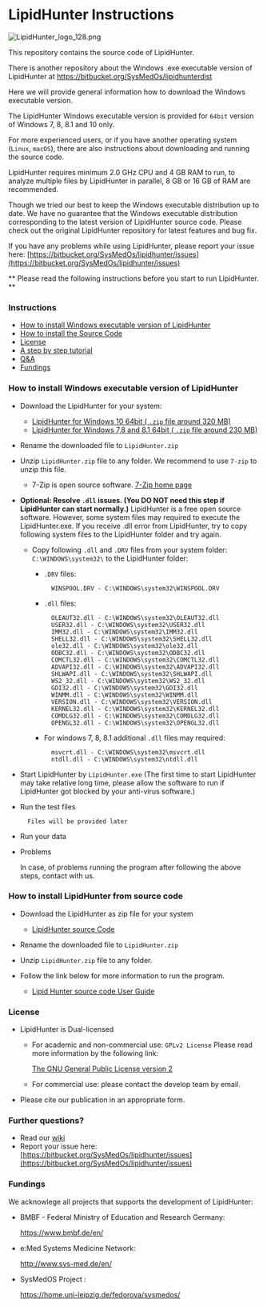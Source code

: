 # LipidHunter Instructions #

![LipidHunter_logo_128.png](https://bitbucket.org/repo/oGzkj4/images/583628216-LipidHunter_logo_128.png)

This repository contains the source code of LipidHunter.

There is another repository about the Windows .exe executable version of LipidHunter at 
https://bitbucket.org/SysMedOs/lipidhunterdist

Here we will provide general information how to download the Windows executable version.
 
The LipidHunter Windows executable version is provided for `64bit` version of Windows 7, 8, 8.1 and 10 only.

For more experienced users, or if you have another operating system (`Linux`, `macOS`), there are also instructions about downloading and running the source code.

LipidHunter requires minimum 2.0 GHz CPU and 4 GB RAM to run, to analyze multiple files by LipidHunter in parallel, 8 GB or 16 GB of RAM are recommended.

Though we tried our best to keep the Windows executable distribution up to date. We have no guarantee that the Windows executable distribution corresponding to the latest version of LipidHunter source code. Please check out the original LipidHunter repository for latest features and bug fix.

If you have any problems while using LipidHunter, please report your issue here: [https://bitbucket.org/SysMedOs/lipidhunter/issues](https://bitbucket.org/SysMedOs/lipidhunter/issues)

** Please read the following instructions before you start to run LipidHunter. **

### Instructions ###

* [How to install Windows executable version of LipidHunter](#markdown-header-how-to-install-windows-executable-version-of-lipidhunter)
* [How to install the Source Code](#markdown-header-how-to-install-lipidhunter-from-source-code)
* [License](#markdown-header-license)
* [A step by step tutorial](https://bitbucket.org/SysMedOs/lipidhunter/wiki/Home)
* [Q&A](#markdown-header-further-questions)
* [Fundings](#markdown-header-fundings)



### How to install Windows executable version of LipidHunter ###
* Download the LipidHunter for your system:

    + [LipidHunter for Windows 10 64bit ( `.zip` file around 320 MB)](https://bitbucket.org/SysMedOs/lipidhunterdist/downloads/LipidHunter_Win10_64bit.zip)
    + [LipidHunter for Windows 7,8 and 8.1 64bit ( `.zip` file around 230 MB)](https://bitbucket.org/SysMedOs/lipidhunterdist/downloads/LipidHunter_Win7-8_64bit.zip)
    
* Rename the downloaded file  to `LipidHunter.zip`
    
* Unzip `LipidHunter.zip` file to any folder. We recommend to use `7-zip` to unzip this file.

    + 7-Zip is open source software. [7-Zip home page](http://www.7-zip.org)
            
* **Optional: Resolve `.dll` issues. (You DO NOT need this step if LipidHunter can start normally.)**  LipidHunter is a free open source software. However, some system files may required to execute the LipidHunter.exe. If you receive .dll error from LipidHunter, try to copy following system files to the LipidHunter folder and try again.
    + Copy following `.dll` and `.DRV` files from your system folder: `C:\WINDOWS\system32\` to the LipidHunter folder:

        + `.DRV` files:
        
                WINSPOOL.DRV - C:\WINDOWS\system32\WINSPOOL.DRV
            
        + `.dll` files:
    
                OLEAUT32.dll - C:\WINDOWS\system32\OLEAUT32.dll
                USER32.dll - C:\WINDOWS\system32\USER32.dll
                IMM32.dll - C:\WINDOWS\system32\IMM32.dll
                SHELL32.dll - C:\WINDOWS\system32\SHELL32.dll
                ole32.dll - C:\WINDOWS\system32\ole32.dll
                ODBC32.dll - C:\WINDOWS\system32\ODBC32.dll
                COMCTL32.dll - C:\WINDOWS\system32\COMCTL32.dll
                ADVAPI32.dll - C:\WINDOWS\system32\ADVAPI32.dll
                SHLWAPI.dll - C:\WINDOWS\system32\SHLWAPI.dll
                WS2_32.dll - C:\WINDOWS\system32\WS2_32.dll
                GDI32.dll - C:\WINDOWS\system32\GDI32.dll
                WINMM.dll - C:\WINDOWS\system32\WINMM.dll
                VERSION.dll - C:\WINDOWS\system32\VERSION.dll
                KERNEL32.dll - C:\WINDOWS\system32\KERNEL32.dll
                COMDLG32.dll - C:\WINDOWS\system32\COMDLG32.dll
                OPENGL32.dll - C:\WINDOWS\system32\OPENGL32.dll
            
        + For windows 7, 8, 8.1 additional `.dll` files may required:
        
                msvcrt.dll - C:\WINDOWS\system32\msvcrt.dll
                ntdll.dll - C:\WINDOWS\system32\ntdll.dll

* Start LipidHunter by `LipidHunter.exe` (The first time to start LipidHunter may take relative long time, please allow the software to run if LipidHunter got blocked by your anti-virus software.)

* Run the test files
        
        Files will be provided later

* Run your data

* Problems
    
    In case, of problems running the program after following the above steps, contact with us.

### How to install LipidHunter from source code ###
* Download the LipidHunter as zip file for your system

    + [LipidHunter source Code](https://bitbucket.org/SysMedOs/lipidhunter/wiki/Install%20the%20Source%20code)

* Rename the downloaded file to `LipidHunter.zip`
    
* Unzip `LipidHunter.zip` file to any folder.

* Follow the link below for more information to run the program.

    + [Lipid Hunter source code User Guide](https://bitbucket.org/SysMedOs/lipidhunter/wiki/Install%20the%20Source%20code)

### License ###

+ LipidHunter is Dual-licensed
    * For academic and non-commercial use: `GPLv2 License` Please read more information by the following link: 
    
        [The GNU General Public License version 2](https://www.gnu.org/licenses/old-licenses/gpl-2.0.en.html)

    * For commercial use: please contact the develop team by email.

+ Please cite our publication in an appropriate form. 

### Further questions? ###

* Read our [wiki](https://bitbucket.org/SysMedOs/lipidhunter/wiki/Home)
* Report your issue here: [https://bitbucket.org/SysMedOs/lipidhunter/issues](https://bitbucket.org/SysMedOs/lipidhunter/issues)


### Fundings ###
We acknowlege all projects that supports the development of LipidHunter:

+ BMBF - Federal Ministry of Education and Research Germany:

    https://www.bmbf.de/en/

+ e:Med Systems Medicine Network:

    http://www.sys-med.de/en/

+ SysMedOS Project : 

    https://home.uni-leipzig.de/fedorova/sysmedos/